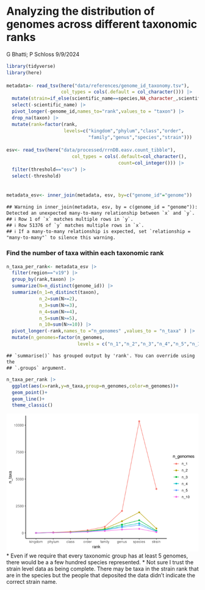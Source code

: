 Analyzing the distribution of genomes across different taxonomic ranks
================
G Bhatti; P Schloss
9/9/2024

``` r
library(tidyverse)
library(here)

metadata<- read_tsv(here("data/references/genome_id_taxonomy.tsv"),
                    col_types = cols(.default = col_character())) |> 
  mutate(strain=if_else(scientific_name==species,NA_character_,scientific_name)) |> 
  select(-scientific_name) |> 
  pivot_longer(-genome_id,names_to="rank",values_to = "taxon") |> 
  drop_na(taxon) |> 
  mutate(rank=factor(rank,
                     levels=c("kingdom","phylum","class","order",
                              "family","genus","species","strain")))

esv<- read_tsv(here("data/processed/rrnDB.easv.count_tibble"),
                        col_types = cols(.default=col_character(),
                                         count=col_integer())) |> 
  filter(threshold=="esv") |> 
  select(-threshold)


metadata_esv<- inner_join(metadata, esv, by=c("genome_id"="genome"))
```

    ## Warning in inner_join(metadata, esv, by = c(genome_id = "genome")): Detected an unexpected many-to-many relationship between `x` and `y`.
    ## ℹ Row 1 of `x` matches multiple rows in `y`.
    ## ℹ Row 51376 of `y` matches multiple rows in `x`.
    ## ℹ If a many-to-many relationship is expected, set `relationship = "many-to-many"` to silence this warning.

### Find the number of taxa within each taxonomic rank

``` r
n_taxa_per_rank<- metadata_esv |> 
  filter(region=="v19") |> 
  group_by(rank,taxon) |> 
  summarize(N=n_distinct(genome_id)) |> 
  summarize(n_1=n_distinct(taxon),
            n_2=sum(N>=2),
            n_3=sum(N>=3),
            n_4=sum(N>=4),
            n_5=sum(N>=5),
            n_10=sum(N>=10)) |> 
  pivot_longer(-rank,names_to ="n_genomes" ,values_to = "n_taxa" ) |> 
  mutate(n_genomes=factor(n_genomes,
                          levels = c("n_1","n_2","n_3","n_4","n_5","n_10")))
```

    ## `summarise()` has grouped output by 'rank'. You can override using the
    ## `.groups` argument.

``` r
n_taxa_per_rank |> 
  ggplot(aes(x=rank,y=n_taxa,group=n_genomes,color=n_genomes))+
  geom_point()+
  geom_line()+
  theme_classic()
```

![](2024-09-09-taxa-representation_files/figure-gfm/unnamed-chunk-1-1.png)<!-- -->
\* Even if we require that every taxonomic group has at least 5 genomes,
there would be a a few hundred species represented. \* Not sure I trust
the strain level data as being complete. There may be taxa in the strain
rank that are in the species but the people that deposited the data
didn’t indicate the correct strain name.
